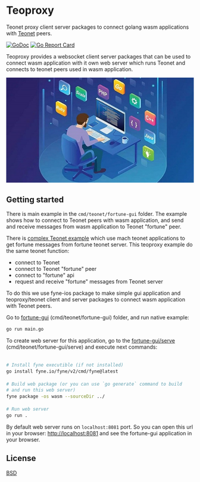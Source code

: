 # Teoproxy

Teonet proxy client server packages to connect golang wasm applications with [Teonet](https://github.com/teonet-go) peers.

[![GoDoc](https://godoc.org/github.com/teonet-go/teoproxy?status.svg)](https://godoc.org/github.com/teonet-go/teoproxy/)
[![Go Report Card](https://goreportcard.com/badge/github.com/teonet-go/teoproxy)](https://goreportcard.com/report/github.com/teonet-go/teoproxy)

Teoproxy provides a websocket client server packages that can be used to connect wasm application with it own web server which runs Teonet and connects to teonet peers used in wasm application.

<p align="center">
<img src="https://github.com/teonet-go/.github/blob/main/profile/microservices.jpg?raw=true" />
</p>

## Getting started

There is main example in the `cmd/teonet/fortune-gui` folder. The example shows how to connect to Teonet peers with wasm application, and send and receive messages from wasm application to Teonet "fortune" peer.

There is [complex Teonet example](https://github.com/teonet-go/.github/blob/main/profile/complex.md) which use mach teonet applications to get fortune messages from fortune teonet server. This teoproxy example do the same teonet function:

- connect to Teonet
- connect to Teonet "fortune" peer
- connect to "fortune" api
- request and receive "fortune" messages from Teonet server

To do this we use fyne-ios package to make simple gui application and teoproxy/teonet client and server packages to connect wasm application with Teonet peers.

Go to [fortune-gui](cmd/teonet/fortune-gui) (cmd/teonet/fortune-gui) folder, and run native example:

```bash
go run main.go
```

To create web server for this application, go to the [fortune-gui/serve](cmd/teonet/fortune-gui/serve) (cmd/teonet/fortune-gui/serve) and execute next commands:

```bash

# Install fyne executible (if not installed)
go install fyne.io/fyne/v2/cmd/fyne@latest

# Build web package (or you can use `go generate` command to build
# and run this web server)
fyne package -os wasm --sourceDir ../

# Run web server
go run .

```

By default web server runs on `localhost:8081` port. So you can open this url in your browser: [http://localhost:8081](http://localhost:8081) and see the fortune-gui application in your browser.

## License

[BSD](LICENSE)
